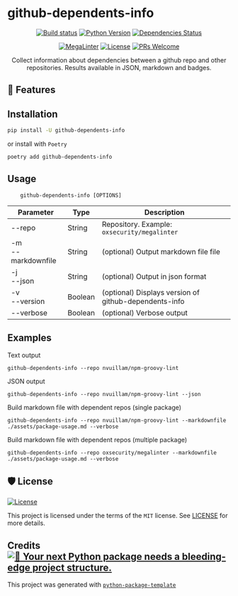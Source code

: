 # github-dependents-info

<div align="center">

[![Build status](https://github.com/nvuillam/github-dependents-info/workflows/build/badge.svg?branch=master&event=push)](https://github.com/nvuillam/github-dependents-info/actions?query=workflow%3Abuild)
[![Python Version](https://img.shields.io/pypi/pyversions/github-dependents-info.svg)](https://pypi.org/project/github-dependents-info/)
[![Dependencies Status](https://img.shields.io/badge/dependencies-up%20to%20date-brightgreen.svg)](https://github.com/nvuillam/github-dependents-info/pulls?utf8=%E2%9C%93&q=is%3Apr%20author%3Aapp%2Fdependabot)

[![MegaLinter](https://github.com/nvuillam/github-dependents-info/workflows/MegaLinter/badge.svg?branch=master)](https://oxsecurity.github.io/megalinter)
[![License](https://img.shields.io/github/license/nvuillam/github-dependents-info)](https://github.com/nvuillam/github-dependents-info/blob/master/LICENSE)
[![PRs Welcome](https://img.shields.io/badge/PRs-welcome-brightgreen.svg?style=flat-square)](http://makeapullrequest.com)

Collect information about dependencies between a github repo and other repositories. Results available in JSON, markdown and badges.

</div>

## 🚀 Features

## Installation

```bash
pip install -U github-dependents-info
```

or install with `Poetry`

```bash
poetry add github-dependents-info
```

## Usage

```shell
    github-dependents-info [OPTIONS]
```

| Parameter               | Type    | Description                                                                                                                                                                                                                                                                                                                                                                                                                                                                                                                                                                   |
|-------------------------|---------|-------------------------------------------------------------------------------------------------------------------------------------------------------------------------------------------------------------------------------------------------------------------------------------------------------------------------------------------------------------------------------------------------------------------------------------------------------------------------------------------------------------------------------------------------------------------------------|
| --repo                  | String  | Repository. Example: `oxsecurity/megalinter`                                                                                                                                                                                                                                                                                                                                                                                                                                                                                                                                  |
| -m<br/> --markdownfile  | String  | (optional) Output markdown file file                                                                                                                                                                                                                                                                                                                                                                                                                                                                                                                                          |
| -j<br/> --json          | String  | (optional) Output in json format                                                                                                                                                                                                                                                                                                                                                                                                                                                                                                                                              |
| -v<br/> --version       | Boolean | (optional) Displays version of github-dependents-info                                                                                                                                                                                                                                                                                                                                                                                                                                                                                                                         |
| --verbose               | Boolean | (optional) Verbose output                                                                                                                                                                                                                                                                                                                                                                                                                                                                                                                                                     |

## Examples

Text output

`github-dependents-info --repo nvuillam/npm-groovy-lint`

JSON output

`github-dependents-info --repo nvuillam/npm-groovy-lint --json`

Build markdown file with dependent repos (single package)

`github-dependents-info --repo nvuillam/npm-groovy-lint --markdownfile ./assets/package-usage.md --verbose`

Build markdown file with dependent repos (multiple package)

`github-dependents-info --repo oxsecurity/megalinter --markdownfile ./assets/package-usage.md --verbose`

## 🛡 License

[![License](https://img.shields.io/github/license/nvuillam/github-dependents-info)](https://github.com/nvuillam/github-dependents-info/blob/master/LICENSE)

This project is licensed under the terms of the `MIT` license. See [LICENSE](https://github.com/nvuillam/github-dependents-info/blob/master/LICENSE) for more details.

## Credits [![🚀 Your next Python package needs a bleeding-edge project structure.](https://img.shields.io/badge/python--package--template-%F0%9F%9A%80-brightgreen)](https://github.com/TezRomacH/python-package-template)

This project was generated with [`python-package-template`](https://github.com/TezRomacH/python-package-template)
